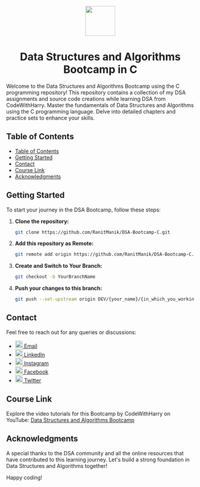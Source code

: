 <a name="readme-top"></a>
<div align="center">
  <img width="80px" src="https://upload.wikimedia.org/wikipedia/commons/1/19/C_Logo.png">
  <h1> Data Structures and Algorithms Bootcamp in C</h1>
</div>

Welcome to the Data Structures and Algorithms Bootcamp using the C programming repository! This repository contains a collection of my DSA assignments and source code creations while learning DSA from CodeWithHarry. Master the fundamentals of Data Structures and Algorithms using the C programming language. Delve into detailed chapters and practice sets to enhance your skills.

## Table of Contents

- [Table of Contents](#table-of-contents)
- [Getting Started](#getting-started)
- [Contact](#contact)
- [Course Link](#course-link)
- [Acknowledgments](#acknowledgments)

## Getting Started

To start your journey in the DSA Bootcamp, follow these steps:

1. **Clone the repository:**
   ```bash
   git clone https://github.com/RanitManik/DSA-Bootcamp-C.git
   ```

2. **Add this repository as Remote:**
   ```bash
   git remote add origin https://github.com/RanitManik/DSA-Bootcamp-C.git
   ```

3. **Create and Switch to Your Branch:**
   ```bash
   git checkout -b YourBranchName
   ```

4. **Push your changes to this branch:**
   ```bash
   git push --set-upstream origin DEV/{your_name}/{in_which_you_working_on}
   ```

## Contact

Feel free to reach out for any queries or discussions:

- [<img src="https://cdn4.iconfinder.com/data/icons/social-media-logos-6/512/112-gmail_email_mail-512.png" height="20" /> Email](mailto:ranitmanik.dev@gmail.com)
- [<img src="https://upload.wikimedia.org/wikipedia/commons/thumb/c/ca/LinkedIn_logo_initials.png/480px-LinkedIn_logo_initials.png" height="20" /> LinkedIn](https://www.linkedin.com/in/ranit-manik/)
- [<img src="https://upload.wikimedia.org/wikipedia/commons/thumb/a/a5/Instagram_icon.png/600px-Instagram_icon.png" height="20" /> Instagram](https://www.instagram.com/ranit_manik_/)
- [<img src="https://upload.wikimedia.org/wikipedia/commons/6/6c/Facebook_Logo_2023.png" height="20" /> Facebook](https://www.facebook.com/RanitKumarManik/)
- [<img src="https://upload.wikimedia.org/wikipedia/commons/thumb/6/6f/Logo_of_Twitter.svg/512px-Logo_of_Twitter.svg.png" height="20" /> Twitter](https://twitter.com/RANIT_MANIK)

## Course Link

Explore the video tutorials for this Bootcamp by CodeWithHarry on YouTube: [Data Structures and Algorithms Bootcamp](https://youtube.com/playlist?list=PLu0W_9lII9ahIappRPN0MCAgtOu3lQjQi&si=jclp85UrLKYRnPYa)

## Acknowledgments

A special thanks to the DSA community and all the online resources that have contributed to this learning journey. Let's build a strong foundation in Data Structures and Algorithms together!

Happy coding!
